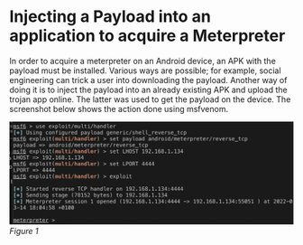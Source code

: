 # Injecting a Payload into an application to acquire a Meterpreter
In order to acquire a meterpreter on an Android device, an APK with the payload must be installed. Various ways are possible; for example, social engineering can trick a user into downloading the payload. Another way of doing it is to inject the payload into an already existing APK and upload the trojan app online. The latter was used to get the payload on the device. The screenshot below shows the action done using msfvenom. 

![alt text](images/image1.png)
*Figure 1* 
